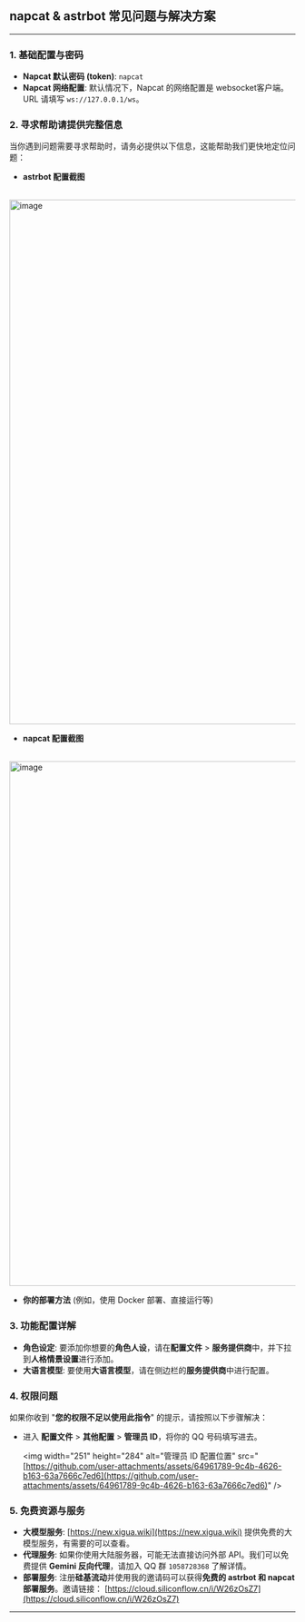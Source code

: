 ## napcat & astrbot 常见问题与解决方案

-----

### 1\. 基础配置与密码

  * **Napcat 默认密码 (token)**: `napcat`
  * **Napcat 网络配置**: 默认情况下，Napcat 的网络配置是 websocket客户端。URL 请填写 `ws://127.0.0.1/ws`。

### 2\. 寻求帮助请提供完整信息

当你遇到问题需要寻求帮助时，请务必提供以下信息，这能帮助我们更快地定位问题：

  * **astrbot 配置截图**

 <img width="1463" height="925" alt="image" src="https://github.com/user-attachments/assets/7acccccd-ddb4-4d88-85be-2d4351aa6774" />

  * **napcat 配置截图**

 <img width="1463" height="925" alt="image" src="https://github.com/user-attachments/assets/9a484d7c-8f3e-4f95-bc8e-533f5e6438a8" />
  * **你的部署方法** (例如，使用 Docker 部署、直接运行等)

### 3\. 功能配置详解

  * **角色设定**: 要添加你想要的**角色人设**，请在**配置文件** \> **服务提供商**中，并下拉到**人格情景设置**进行添加。
  * **大语言模型**: 要使用**大语言模型**，请在侧边栏的**服务提供商**中进行配置。

### 4\. 权限问题

如果你收到 "**您的权限不足以使用此指令**" 的提示，请按照以下步骤解决：

  * 进入 **配置文件** \> **其他配置** \> **管理员 ID**，将你的 QQ 号码填写进去。

    \<img width="251" height="284" alt="管理员 ID 配置位置" src="[https://github.com/user-attachments/assets/64961789-9c4b-4626-b163-63a7666c7ed6](https://github.com/user-attachments/assets/64961789-9c4b-4626-b163-63a7666c7ed6)" /\>

### 5\. 免费资源与服务

  * **大模型服务**: [https://new.xigua.wiki](https://new.xigua.wiki) 提供免费的大模型服务，有需要的可以查看。
  * **代理服务**: 如果你使用大陆服务器，可能无法直接访问外部 API。我们可以免费提供 **Gemini 反向代理**，请加入 QQ 群 `1058728368` 了解详情。
  * **部署服务**: 注册**硅基流动**并使用我的邀请码可以获得**免费的 astrbot 和 napcat 部署服务**。邀请链接： [https://cloud.siliconflow.cn/i/W26zOsZ7](https://cloud.siliconflow.cn/i/W26zOsZ7)

-----
